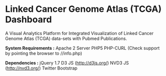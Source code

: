 Linked Cancer Genome Atlas (TCGA) Dashboard
===========================================

A Visual Analytics Platform for Integrated Visualization of Linked Cancer Genome Atlas (TCGA) data-sets with Pubmed Publications.

**System Requirements :**
Apache 2 Server
PHP5
PHP-CURL (Check support by pointing the browser to <Localhost>/<WorkingFolder>/info.php)

**Dependencies :**
jQuery 1.7
D3 JS (http://d3js.org/)
NVD3 JS (http://nvd3.org/)
Twitter Bootstrap





